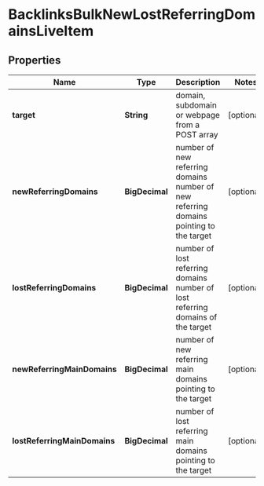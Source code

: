 

# BacklinksBulkNewLostReferringDomainsLiveItem


## Properties

| Name | Type | Description | Notes |
|------------ | ------------- | ------------- | -------------|
|**target** | **String** | domain, subdomain or webpage from a POST array |  [optional] |
|**newReferringDomains** | **BigDecimal** | number of new referring domains number of new referring domains pointing to the target |  [optional] |
|**lostReferringDomains** | **BigDecimal** | number of lost referring domains number of lost referring domains of the target |  [optional] |
|**newReferringMainDomains** | **BigDecimal** | number of new referring main domains pointing to the target |  [optional] |
|**lostReferringMainDomains** | **BigDecimal** | number of lost referring main domains pointing to the target |  [optional] |



